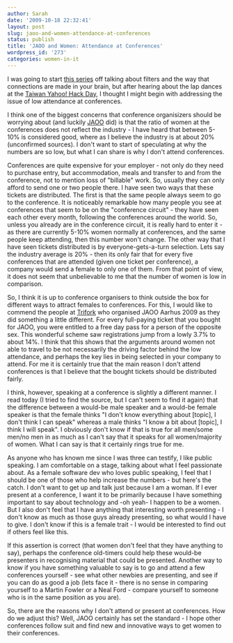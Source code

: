 ```yaml
---
author: Sarah
date: '2009-10-18 22:32:41'
layout: post
slug: jaoo-and-women-attendance-at-conferences
status: publish
title: 'JAOO and Women: Attendance at Conferences'
wordpress_id: '273'
categories: women-in-it
---
```


I was going to start <a href="/thoughts/women-in-it/jaoo-and-women/">this series</a> off talking about filters and the way that connections are made in your brain, but after hearing about the lap dances at the <a href="http://developer.yahoo.net/blog/archives/2008/09/taiwan_open_hac.html">Taiwan Yahoo! Hack Day</a>, I thought I might begin with addressing the issue of low attendance at conferences.

I think one of the biggest concerns that conference organisizers should be worrying about (and luckily <a href="http://jaoo.dk/">JAOO</a> did) is that the ratio of women at the conferences does not reflect the industry - I have heard that between 5-10% is considered good, where as I believe the industry is at about 20% (unconfirmed sources). I don't want to start of speculating at why the numbers are so low, but what I can share is why I don't attend conferences.

Conferences are quite expensive for your employer - not only do they need to purchase entry, but accommodation, meals and transfer to and from the conference, not to mention loss of "billable" work. So, usually they can only afford to send one or two people there. I have seen two ways that these tickets are distributed. The first is that the same people always seem to go to the conference. It is noticeably remarkable how many people you see at conferences that seem to be on the "conference circuit" - they have seen each other every month, following the conferences around the world. So, unless you already are in the conference circuit, it is really hard to enter it - as there are currently 5-10% women normally at conferences, and the same people keep attending, then this number won't change. The other way that I have seen tickets distributed is by everyone-gets-a-turn selection. Lets say the industry average is 20% - then its only fair that for every five conferences that are attended (given one ticket per conference), a company would send a female to only one of them. From that point of view, it does not seem that unbelievable to me that the number of women is low in comparison.

So, I think it is up to conference organisers to think outside the box for different ways to attract females to conferences. For this, I would like to commend the people at <a href="http://www.trifork.com/">Trifork</a> who organised JAOO Aarhus 2009 as they did something a little different. For every full-paying ticket that you bought for JAOO, you were entitled to a free day pass for a person of the opposite sex. This wonderful scheme saw registrations jump from a lowly 3.7% to about 14%. I think that this shows that the arguments around women not able to travel to be not necessarily the driving factor behind the low attendance, and perhaps the key lies in being selected in your company to attend. For me it is certainly true that the main reason I don't attend conferences is that I believe that the bought tickets should be distributed fairly.

I think, however, speaking at a conference is slightly a different manner. I read today (I tried to find the source, but I can't seem to find it again) that the difference between a would-be male speaker and a would-be female speaker is that the female thinks "I don't know everything about [topic], I don't think I can speak" whereas a male thinks "I know a bit about [topic], I think I will speak". I obviously don't know if that is true for all men/some men/no men in as much as I can't say that it speaks for all women/majority of women. What I can say is that it certainly rings true for me.

As anyone who has known me since I was three can testify, I like public speaking. I am comfortable on a stage, talking about what I feel passionate about. As a female software dev who loves public speaking, I feel that I should be one of those who help increase the numbers - but here's the catch. I don't want to get up and talk just because I am a woman. If I ever present at a conference, I want it to be primarily because I have something important to say about technology and -oh yeah- I happen to be a women. But I also don't feel that I have anything that interesting worth presenting - I don't know as much as those guys already presenting, so what would I have to give. I don't know if this is a female trait - I would be interested to find out if others feel like this.

If this assertion is correct (that women don't feel that they have anything to say), perhaps the conference old-timers could help these would-be presenters in recognising material that could be presented. Another way to know if you have something valuable to say is to go and attend a few conferences yourself - see what other newbies are presenting, and see if you can do as good a job (lets face it - there is no sense in comparing yourself to a Martin Fowler or a Neal Ford - compare yourself to someone who is in the same position as you are).

So, there are the reasons why I don't attend or present at conferences. How do we adjust this? Well, JAOO certainly has set the standard - I hope other conferences follow suit and find new and innovative ways to get women to their conferences.